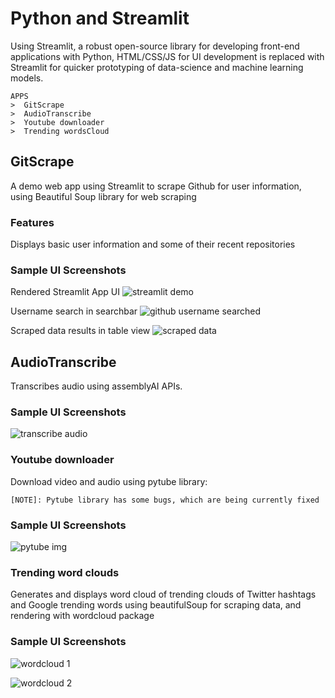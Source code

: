# Python and Streamlit
Using Streamlit, a robust open-source library for developing front-end applications with Python,
HTML/CSS/JS for UI development is replaced with Streamlit for quicker prototyping of data-science
and machine learning models.

```
APPS
>  GitScrape
>  AudioTranscribe
>  Youtube downloader
>  Trending wordsCloud
```

## GitScrape
A demo web app using Streamlit to scrape Github for user information, using
Beautiful Soup library for web scraping

###  Features
Displays basic user information and some of their recent repositories

###  Sample UI Screenshots
Rendered Streamlit App UI
![streamlit demo](https://github.com/user-attachments/assets/052c6ad1-c4e9-4ec1-9cec-7bfcdc611714)

Username search in searchbar
![github username searched](https://github.com/user-attachments/assets/ab81f208-1206-4827-a043-c2fb6827fdec)

Scraped data results in table view
![scraped data](https://github.com/user-attachments/assets/55dd98d4-3e53-4861-b0d5-b1e73dcdb07e)

## AudioTranscribe
Transcribes audio using assemblyAI APIs.

### Sample UI Screenshots
![transcribe audio](https://github.com/user-attachments/assets/69d2ff17-4fef-4139-8ac5-93c1c508b615)

### Youtube downloader
Download video and audio using pytube library:
```
[NOTE]: Pytube library has some bugs, which are being currently fixed
```
### Sample UI Screenshots
![pytube img](https://github.com/user-attachments/assets/8a042b76-ff85-4453-8fa5-cda66715d641)

### Trending word clouds
Generates and displays word cloud of trending clouds of Twitter hashtags and Google trending words
using beautifulSoup for scraping data, and rendering with wordcloud package

### Sample UI Screenshots
![wordcloud 1](https://github.com/user-attachments/assets/3083e665-a4cc-462f-8acf-de537d95bce4)

![wordcloud 2](https://github.com/user-attachments/assets/ca1c0b5a-5486-42fd-8ef6-a9d556a3536a)


